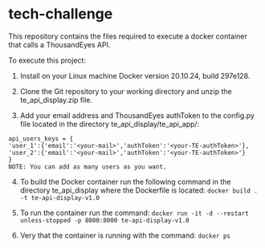 # tech-challenge
This repository contains the files required to execute a docker container that calls a ThousandEyes API.

To execute this project:

1)	Install on your Linux machine Docker version 20.10.24, build 297e128.

2)	Clone the Git repository to your working directory and unzip the te_api_display.zip file.

3)	Add your email address and ThousandEyes authToken to the config.py file located in the directory te_api_display/te_api_app/:
```
api_users_keys = {
'user_1':{'email':'<your-mail>','authToken':'<your-TE-authToken>'},
'user_2':{'email':'<your-mail>','authToken':'<your-TE-authToken>'}
}
NOTE: You can add as many users as you want.
```
4)	To build the Docker container run the following command in the directory te_api_display where the Dockerfile is located:
```docker build . -t te-api-display-v1.0```

5)	To run the container run the command:
```docker run -it -d --restart unless-stopped -p 8000:8000 te-api-display-v1.0```

6)	Very that the container is running with the command:
```docker ps```
